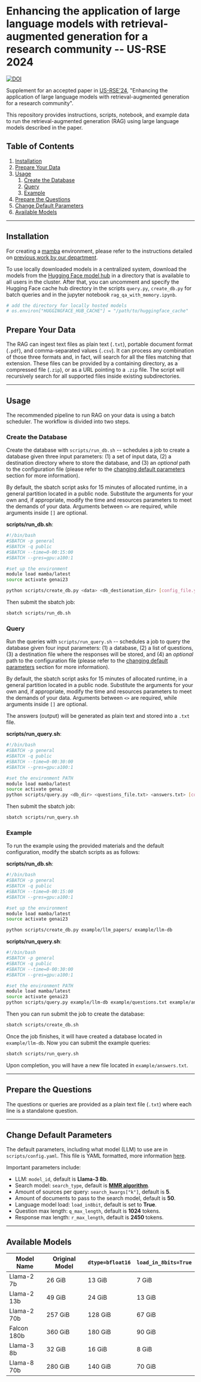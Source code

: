 # Enhancing the application of large language models with retrieval-augmented generation for a research community -- US-RSE 2024
[![DOI](https://zenodo.org/badge/DOI/10.5281/zenodo.13363087.svg)](https://doi.org/10.5281/zenodo.13363087)

Supplement for an accepted paper in [US-RSE'24](https://us-rse.org/usrse24/),
"Enhancing the application of large language models with retrieval-augmented generation for a research community".

This repository provides instructions, scripts, notebook, and example data to run
the retrieval-augmented generation (RAG) using large language models described in
the paper.

## Table of Contents
1. [Installation](#installation)
2. [Prepare Your Data](#prepare-your-data)
3. [Usage](#usage)
   1. [Create the Database](#create-the-database)
   2. [Query](#query)
   3. [Example](#example)
4. [Prepare the Questions](#prepare-the-questions)
5. [Change Default Parameters](#change-default-parameters)
6. [Available Models](#available-models)

---

## Installation

For creating a [mamba](https://mamba.readthedocs.io/en/latest/) environment, please
refer to the instructions detailed on [previous work by our department](https://github.com/jackfrost1411/HUST23-SC23-LLMs/tree/master?tab=readme-ov-file#installation-steps).

To use locally downloaded models in a centralized system, download the models from the
[Hugging Face model hub](https://huggingface.co/models) in a directory that is
available to all users in the cluster.
After that, you can uncomment and specify the Hugging Face cache hub directory in
the scripts `query.py`, `create_db.py` for batch queries and in the jupyter notebook
`rag_qa_with_memory.ipynb`.
   
```python {.numberLines startFrom="25"}
# add the directory for locally hosted models
# os.environ["HUGGINGFACE_HUB_CACHE"] = "/path/to/huggingface_cache"
```

## Prepare Your Data
The RAG can ingest text files as plain text (`.txt`), portable document format
(`.pdf`), and comma-separated values (`.csv`).
It can process any combination of those three formats and, in fact, will search
for all the files matching that extension.
These files can be provided by a containing directory, as a compressed file
(`.zip`), or as a URL pointing to a `.zip` file.
The script will recursively search for all supported files inside existing
subdirectories.

---

## Usage

The recommended pipeline to run RAG on your data is using a batch scheduler.
The workflow is divided into two steps.

### Create the Database

Create the database with `scripts/run_db.sh` -- schedules a job to create a
database given three input parameters: (1) a set of input data, (2) a destination
directory where to store the database, and (3) an *optional* path to the
configuration file (please refer to the [changing default parameters](#change-default-parameters)
section for more information).

By default, the sbatch script asks for 15 minutes of allocated runtime, in a general
partition located in a public node.
Substitute the arguments for your own and, if appropriate, modify the time and
resources parameters to meet the demands of your data.
Arguments between `<>` are required, while arguments inside `[]` are optional.

**scripts/run_db.sh**:
```bash {.numberLines}
#!/bin/bash
#SBATCH -p general
#SBATCH -q public
#SBATCH --time=0-00:15:00
#SBATCH --gres=gpu:a100:1

#set up the environment
module load mamba/latest
source activate genai23

python scripts/create_db.py <data> <db_destionation_dir> [config_file.yaml]
```

Then submit the sbatch job:
```bash {.numberLines}
sbatch scripts/run_db.sh
```

### Query

Run the queries with `scripts/run_query.sh` -- schedules a job to query the
database given four input parameters: (1) a database, (2) a list of questions,
(3) a destination file where the responses will be stored, and (4) an *optional*
path to the configuration file (please refer to the
[changing default parameters](#change-default-parameters) section for more
information).

By default, the sbatch script asks for 15 minutes of allocated runtime, in a general
partition located in a public node.
Substitute the arguments for your own and, if appropriate, modify the time and
resources parameters to meet the demands of your data.
Arguments between `<>` are required, while arguments inside `[]` are optional.

The answers (output) will be generated as plain text and stored into a `.txt` file.

**scripts/run_query.sh**:
```bash {.numberLines}
#!/bin/bash
#SBATCH -p general
#SBATCH -q public
#SBATCH --time=0-00:30:00
#SBATCH --gres=gpu:a100:1

#set the environment PATH
module load mamba/latest
source activate genai
python scripts/query.py <db_dir> <questions_file.txt> <answers.txt> [config_file.yaml]
```

Then submit the sbatch job:
```bash {.numberLines}
sbatch scripts/run_query.sh
```

### Example

To run the example using the provided materials and the default configuration,
modify the sbatch scripts as as follows:

**scripts/run_db.sh**:
```bash {.numberLines}
#!/bin/bash
#SBATCH -p general
#SBATCH -q public
#SBATCH --time=0-00:15:00
#SBATCH --gres=gpu:a100:1

#set up the environment
module load mamba/latest
source activate genai23

python scripts/create_db.py example/llm_papers/ example/llm-db
```
**scripts/run_query.sh**:
```bash {.numberLines}
#!/bin/bash
#SBATCH -p general
#SBATCH -q public
#SBATCH --time=0-00:30:00
#SBATCH --gres=gpu:a100:1

#set the environment PATH
module load mamba/latest
source activate genai23
python scripts/query.py example/llm-db example/questions.txt example/answers.txt
```

Then you can run submit the job to create the database:
```bash {.numberLines}
sbatch scripts/create_db.sh
```

Once the job finishes, it will have created a database located in `example/llm-db`.
Now you can submit the example queries:
```bash {.numberLines}
sbatch scripts/run_query.sh
```

Upon completion, you will have a new file located in `example/answers.txt`.

---

## Prepare the Questions
The questions or queries are provided as a plain text file (`.txt`) where each
line is a standalone question.

---

## Change Default Parameters
The default parameters, including what model (LLM) to use are in `scripts/config.yaml`.
This file is YAML formatted, more information [here](https://yaml.org/).

Important parameters include:

- LLM: `model_id`, default is **Llama-3 8b**.
- Search model: `search_type`, default is [**MMR algorithm**](https://python.langchain.com/docs/modules/model_io/prompts/example_selector_types/mmr).
- Amount of sources per query: `search_kwargs["k"]`, default is **5**.
- Amount of documents to pass to the search model, default is **50**.
- Language model load: `load_in8bit`, default is set to **True**.
- Question max length: `q_max_length`, default is **1024** tokens.
- Response max length: `r_max_length`, default is **2450** tokens.

---

## Available Models

| Model Name   | Original Model | `dtype=bfloat16` | `load_in_8bits=True` |
|--------------|----------------|------------------|----------------------|
| Llama-2 7b   | 26 GiB         | 13 GiB           | 7 GiB                |
| Llama-2 13b  | 49 GiB         | 24 GiB           | 13 GiB               |
| Llama-2 70b  | 257 GiB        | 128 GiB          | 67 GiB               |
| Falcon 180b  | 360 GiB        | 180 GiB          | 90 GiB               |
| Llama-3 8b   | 32 GiB         | 16 GiB           | 8 GiB                |
| Llama-8 70b  | 280 GiB        | 140 GiB          | 70 GiB               |

